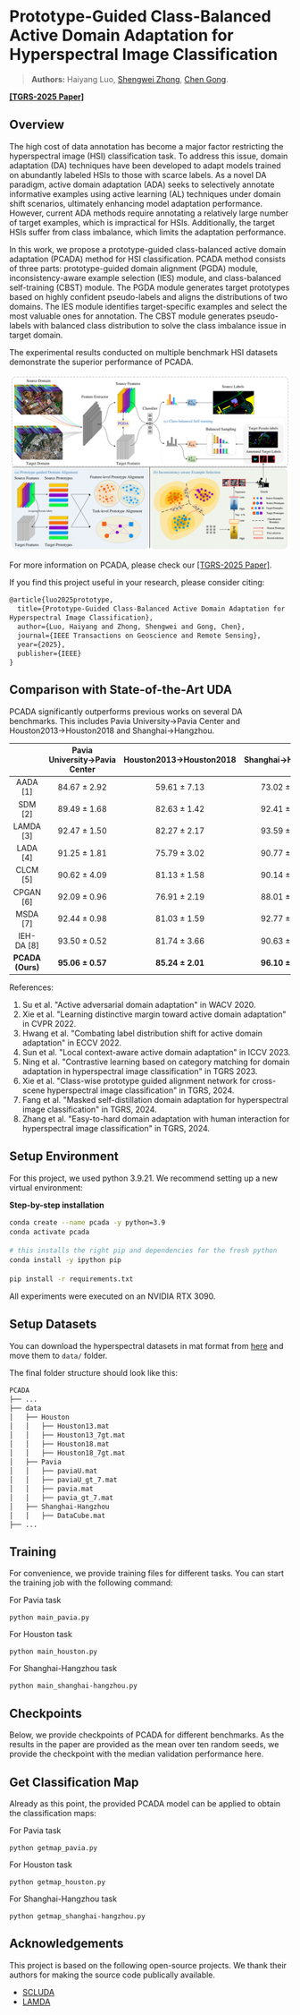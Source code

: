 # Prototype-Guided Class-Balanced Active Domain Adaptation for Hyperspectral Image Classification

> **Authors:** 
> Haiyang Luo, 
> [Shengwei Zhong](https://gsmis.njust.edu.cn/open/TutorInfo.aspx?dsbh=Qoo2!0IeRoObZTQBF7xlYA==&yxsh=z70ppxVSQAs=&zydm=SwsWR9zpmmw=), 
> [Chen Gong](https://gcatnjust.github.io/ChenGong/index.html).

**[[TGRS-2025 Paper]](https://ieeexplore.ieee.org/abstract/document/11023873)**

## Overview

The high cost of data annotation has become a major factor restricting the hyperspectral image (HSI) classification task. 
To address this issue, domain adaptation (DA) techniques have been developed to adapt models trained on abundantly labeled 
HSIs to those with scarce labels. As a novel DA paradigm, active domain adaptation (ADA) seeks to selectively annotate informative examples using active learning (AL) techniques under domain shift scenarios, ultimately enhancing model adaptation performance. 
However, current ADA methods require annotating a relatively large number of target examples, which is impractical for HSIs. Additionally, the target HSIs suffer from class imbalance, which limits the adaptation performance.

In this work, we propose a prototype-guided class-balanced active domain adaptation (PCADA) method for HSI classification.
PCADA method consists of three parts: prototype-guided domain alignment (PGDA) module, inconsistency-aware example selection (IES)
module, and class-balanced self-training (CBST) module. The PGDA module generates target prototypes based on highly confident pseudo-labels and aligns the distributions of two domains. The IES module identifies target-specific examples and select the most valuable ones for annotation. The CBST module generates pseudo-labels with balanced class distribution to solve the class imbalance issue in target domain.

The experimental results conducted on multiple benchmark HSI datasets demonstrate the superior performance of PCADA.

![Framework](resources/Framework.png)

For more information on PCADA, please check our [[TGRS-2025 Paper]](https://ieeexplore.ieee.org/abstract/document/11023873). 

If you find this project useful in your research, please consider citing:

```
@article{luo2025prototype,
  title={Prototype-Guided Class-Balanced Active Domain Adaptation for Hyperspectral Image Classification},
  author={Luo, Haiyang and Zhong, Shengwei and Gong, Chen},
  journal={IEEE Transactions on Geoscience and Remote Sensing},
  year={2025},
  publisher={IEEE}
}
```

## Comparison with State-of-the-Art UDA

PCADA significantly outperforms previous works on several DA benchmarks. This includes Pavia University→Pavia Center and Houston2013→Houston2018 and Shanghai→Hangzhou.

|                  | Pavia University→Pavia Center | Houston2013→Houston2018 | Shanghai→Hangzhou |
|:----------------:|:-----------------------------:|:-----------------------:|:-----------------:|
|     AADA [1]     |         84.67 ± 2.92          |      59.61 ± 7.13       |   73.02 ± 5.26    |
|     SDM [2]      |         89.49 ± 1.68          |      82.63 ± 1.42       |   92.41 ± 1.05    |
|    LAMDA [3]     |         92.47 ± 1.50          |      82.27 ± 2.17       |   93.59 ± 0.74    |
|     LADA [4]     |         91.25 ± 1.81          |      75.79 ± 3.02       |   90.77 ± 2.88    |
|     CLCM [5]     |         90.62 ± 4.09          |      81.13 ± 1.58       |   90.14 ± 1.55    |
|    CPGAN [6]     |         92.09 ± 0.96          |      76.91 ± 2.19       |   88.01 ± 2.98    |
|     MSDA [7]     |         92.44 ± 0.98          |      81.03 ± 1.59       |   92.77 ± 1.66    |
|    IEH-DA [8]    |         93.50 ± 0.52          |      81.74 ± 3.66       |   90.63 ± 1.70    |
| **PCADA (Ours)** |       **95.06 ± 0.57**        |    **85.24 ± 2.01**     | **96.10 ± 1.33**  |

References:

1. Su et al. "Active adversarial domain adaptation" in WACV 2020.
2. Xie et al. "Learning distinctive margin toward active domain adaptation" in CVPR 2022.
3. Hwang et al. "Combating label distribution shift for active domain adaptation" in ECCV 2022.
4. Sun et al. "Local context-aware active domain adaptation" in ICCV 2023.
5. Ning et al. "Contrastive learning based on category matching for domain adaptation in hyperspectral image classification" in TGRS 2023.
6. Xie et al. "Class-wise prototype guided alignment network for cross-scene hyperspectral image classification" in TGRS, 2024.
7. Fang et al. "Masked self-distillation domain adaptation for hyperspectral image classification" in TGRS, 2024.
8. Zhang et al. "Easy-to-hard domain adaptation with human interaction for hyperspectral image classification" in TGRS, 2024.

## Setup Environment

For this project, we used python 3.9.21. We recommend setting up a new virtual environment:

**Step-by-step installation**

```bash
conda create --name pcada -y python=3.9
conda activate pcada

# this installs the right pip and dependencies for the fresh python
conda install -y ipython pip

pip install -r requirements.txt
```

All experiments were executed on an NVIDIA RTX 3090.

## Setup Datasets

You can download the hyperspectral datasets in mat format from [here](https://pan.baidu.com/s/184BXDD2KnlreqXX70Nar4Q?pwd=kfgj)
and move them to `data/` folder.

The final folder structure should look like this:

```none
PCADA
├── ...
├── data
│   ├── Houston
│   │   ├── Houston13.mat
│   │   ├── Houston13_7gt.mat
│   │   ├── Houston18.mat
│   │   ├── Houston18_7gt.mat
│   ├── Pavia
│   │   ├── paviaU.mat
│   │   ├── paviaU_gt_7.mat
│   │   ├── pavia.mat
│   │   ├── pavia_gt_7.mat
│   ├── Shanghai-Hangzhou
│   │   ├── DataCube.mat
├── ...
```

## Training
For convenience, we provide training files for different tasks. You can start the training job with the following command:

For Pavia task
```
python main_pavia.py
```

For Houston task
```
python main_houston.py
```

For Shanghai-Hangzhou task
```
python main_shanghai-hangzhou.py
```

## Checkpoints

Below, we provide checkpoints of PCADA for different benchmarks. As the results in the paper are provided as the mean over ten random seeds, we provide the checkpoint with the median validation performance here.

## Get Classification Map

Already as this point, the provided PCADA model can be applied to obtain the classification maps:

For Pavia task
```
python getmap_pavia.py
```

For Houston task
```
python getmap_houston.py
```

For Shanghai-Hangzhou task
```
python getmap_shanghai-hangzhou.py
```

## Acknowledgements

This project is based on the following open-source projects. We thank their authors for making the source code publically available.

* [SCLUDA](https://github.com/Li-ZK/SCLUDA-2023/tree/main)
* [LAMDA](https://github.com/sehyun03/ADA-label-distribution-matching)

